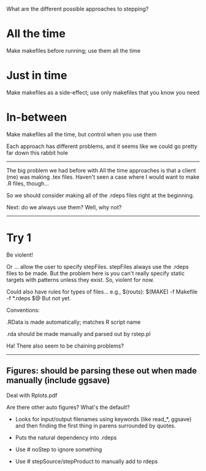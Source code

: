 What are the different possible approaches to stepping?

All the time
============

Make makefiles before running; use them all the time

Just in time
============

Make makefiles as a side-effect; use only makefiles that you know you need

In-between
==========

Make makefiles all the time, but control when you use them

Each approach has different problems, and it seems like we could go pretty far down this rabbit hole

----------------------------------------------------------------------

The big problem we had before with All the time approaches is that a client (me) was making .tex files. Haven't seen a case where I would want to make .R files, though...

So we should consider making all of the .rdeps files right at the beginning.

Next: do we always use them? Well, why not?

----------------------------------------------------------------------

Try 1
=====

Be violent!

Or … allow the user to specify stepFiles. stepFiles always use the .rdeps files to be made. But the problem here is you can't really specify static targets with patterns unless they exist. So, violent for now.

Could also have rules for types of files...
e.g.,
$(routs):
	$(MAKE) -f Makefile -f *.rdeps $@
But not yet.

Conventions:

.RData is made automatically; matches R script name

.rda should be made manually and parsed out by rstep.pl

Ha! There also seem to be chaining problems?

----------------------------------------------------------------------

## Figures: should be parsing these out when made manually (include ggsave)

Deal with Rplots.pdf

Are there other auto figures? What's the default?

* Looks for input/output filenames using keywords (like read_*, ggsave) and then finding the first thing in parens surrounded by quotes.
* Puts the natural dependency into .rdeps

* Use <line> # noStep to ignore something
* Use # stepSource/stepProduct to manually add to rdeps

